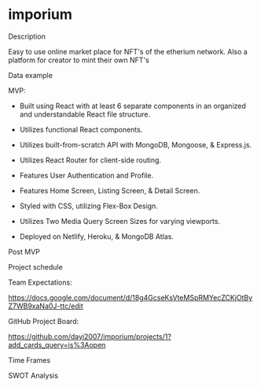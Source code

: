 # imporium 

Description

Easy to use online market place for NFT's of the etherium network. Also a platform for creator to mint their own NFT's

Data example

MVP:

- Built using React with at least 6 separate components in an organized and understandable React file structure. 

- Utilizes functional React components.

- Utilizes built-from-scratch API with MongoDB, Mongoose, & Express.js.

- Utilizes React Router for client-side routing.

- Features User Authentication and Profile. 

- Features Home Screen, Listing Screen, & Detail Screen.

- Styled with CSS, utilizing Flex-Box Design.

- Utilizes Two Media Query Screen Sizes for varying viewports.

- Deployed on Netlify, Heroku, & MongoDB Atlas.

Post MVP


Project schedule

Team Expectations: 

https://docs.google.com/document/d/18g4GcseKsVteMSpRMYecZCKjOtByZ7WB9xaNa0J-ttc/edit

GitHub Project Board: 

https://github.com/dayi2007/imporium/projects/1?add_cards_query=is%3Aopen

Time Frames

SWOT Analysis